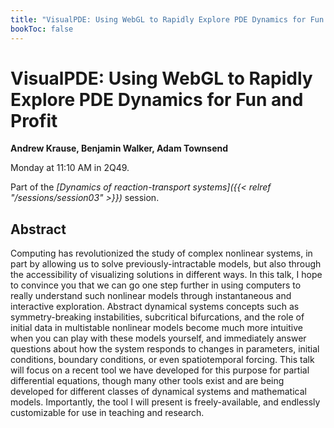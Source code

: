 ```yaml
---
title: "VisualPDE: Using WebGL to Rapidly Explore PDE Dynamics for Fun and Profit"
bookToc: false
---
```


# VisualPDE: Using WebGL to Rapidly Explore PDE Dynamics for Fun and Profit

**Andrew Krause, Benjamin Walker, Adam Townsend**

Monday at 11:10 AM in 2Q49.

Part of the *[Dynamics of reaction-transport systems]({{< relref "/sessions/session03" >}})* session.

## Abstract

Computing has revolutionized the study of complex nonlinear systems, in part by allowing us to solve previously-intractable models, but also through the accessibility of visualizing solutions in different ways. In this talk, I hope to convince you that we can go one step further in using computers to really understand such nonlinear models through instantaneous and interactive exploration. Abstract dynamical systems concepts such as symmetry-breaking instabilities, subcritical bifurcations, and the role of initial data in multistable nonlinear models become much more intuitive when you can play with these models yourself, and immediately answer questions about how the system responds to changes in parameters, initial conditions, boundary conditions, or even spatiotemporal forcing. This talk will focus on a recent tool we have developed for this purpose for partial differential equations, though many other tools exist and are being developed for different classes of dynamical systems and mathematical models. Importantly, the tool I will present is freely-available, and endlessly customizable for use in teaching and research.


